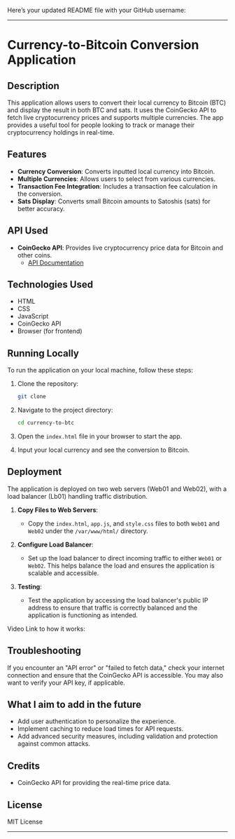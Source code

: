 Here’s your updated README file with your GitHub username:

---

# Currency-to-Bitcoin Conversion Application

## Description

This application allows users to convert their local currency to Bitcoin (BTC) and display the result in both BTC and sats. It uses the CoinGecko API to fetch live cryptocurrency prices and supports multiple currencies. The app provides a useful tool for people looking to track or manage their cryptocurrency holdings in real-time.

## Features

- **Currency Conversion**: Converts inputted local currency into Bitcoin.
- **Multiple Currencies**: Allows users to select from various currencies.
- **Transaction Fee Integration**: Includes a transaction fee calculation in the conversion.
- **Sats Display**: Converts small Bitcoin amounts to Satoshis (sats) for better accuracy.

## API Used

- **CoinGecko API**: Provides live cryptocurrency price data for Bitcoin and other coins.  
   - [API Documentation](https://www.coingecko.com/en/api)

## Technologies Used

- HTML
- CSS
- JavaScript
- CoinGecko API
- Browser (for frontend)

## Running Locally

To run the application on your local machine, follow these steps:

1. Clone the repository:
   ```bash
   git clone 
   ```

2. Navigate to the project directory:
   ```bash
   cd currency-to-btc
   ```

3. Open the `index.html` file in your browser to start the app.

4. Input your local currency and see the conversion to Bitcoin.

## Deployment

The application is deployed on two web servers (Web01 and Web02), with a load balancer (Lb01) handling traffic distribution.

1. **Copy Files to Web Servers**:
   - Copy the `index.html`, `app.js`, and `style.css` files to both `Web01` and `Web02` under the `/var/www/html/` directory.

2. **Configure Load Balancer**:
   - Set up the load balancer to direct incoming traffic to either `Web01` or `Web02`. This helps balance the load and ensures the application is scalable and accessible.

3. **Testing**:
   - Test the application by accessing the load balancer's public IP address to ensure that traffic is correctly balanced and the application is functioning as intended.

Video Link to how it works:
## Troubleshooting

If you encounter an "API error" or "failed to fetch data," check your internet connection and ensure that the CoinGecko API is accessible. You may also want to verify your API key, if applicable.

## What I aim to add in the future

- Add user authentication to personalize the experience.
- Implement caching to reduce load times for API requests.
- Add advanced security measures, including validation and protection against common attacks.

## Credits

- CoinGecko API for providing the real-time price data.
  
## License

MIT License

---
